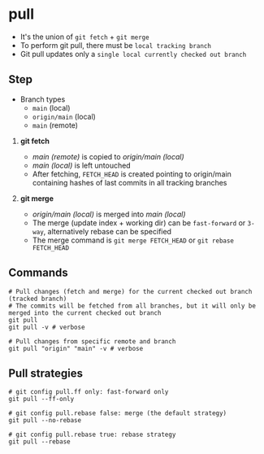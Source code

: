 # pull

- It's the union of `git fetch` + `git merge`
- To perform git pull, there must be `local tracking branch`
- Git pull updates only a `single local currently checked out branch`

## Step

- Branch types
  - `main` (local)
  - `origin/main` (local)
  - `main` (remote)

1. **git fetch**

   - _main (remote)_ is copied to _origin/main (local)_
   - _main (local)_ is left untouched
   - After fetching, `FETCH_HEAD` is created pointing to origin/main containing hashes of last commits in all tracking branches

1. **git merge**

   - _origin/main (local)_ is merged into _main (local)_
   - The merge (update index + working dir) can be `fast-forward` or `3-way`, alternatively rebase can be specified
   - The merge command is `git merge FETCH_HEAD` or `git rebase FETCH_HEAD`

## Commands

```shell
# Pull changes (fetch and merge) for the current checked out branch (tracked branch)
# The commits will be fetched from all branches, but it will only be merged into the current checked out branch
git pull
git pull -v # verbose

# Pull changes from specific remote and branch
git pull "origin" "main" -v # verbose
```

## Pull strategies

```shell
# git config pull.ff only: fast-forward only
git pull --ff-only

# git config pull.rebase false: merge (the default strategy)
git pull --no-rebase

# git config pull.rebase true: rebase strategy
git pull --rebase
```
